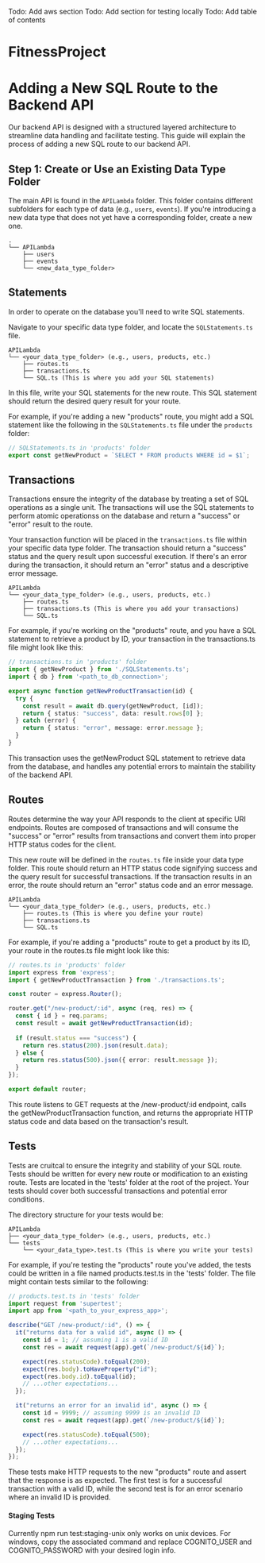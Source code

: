 Todo: Add aws section
Todo: Add section for testing locally
Todo: Add table of contents

# FitnessProject

# Adding a New SQL Route to the Backend API

Our backend API is designed with a structured layered architecture to streamline data handling and facilitate testing. This guide will explain the process of adding a new SQL route to our backend API.

## Step 1: Create or Use an Existing Data Type Folder

The main API is found in the `APILambda` folder. This folder contains different subfolders for each type of data (e.g., `users`, `events`). If you're introducing a new data type that does not yet have a corresponding folder, create a new one. 

```plaintext
.
└── APILambda
    ├── users
    ├── events
    └── <new_data_type_folder>
```

## Statements

In order to operate on the database you'll need to write SQL statements.

Navigate to your specific data type folder, and locate the `SQLStatements.ts` file. 

```plaintext
APILambda
└── <your_data_type_folder> (e.g., users, products, etc.)
    ├── routes.ts
    ├── transactions.ts
    └── SQL.ts (This is where you add your SQL statements)
```

In this file, write your SQL statements for the new route. This SQL statement should return the desired query result for your route.

For example, if you're adding a new "products" route, you might add a SQL statement like the following in the `SQLStatements.ts` file under the `products` folder:

```typescript
// SQLStatements.ts in 'products' folder
export const getNewProduct = `SELECT * FROM products WHERE id = $1`;
```

## Transactions

Transactions ensure the integrity of the database by treating a set of SQL operations as a single unit. The transactions will use the SQL statements to perform atomic operationss on the database and return a "success" or "error" result to the route.

Your transaction function will be placed in the `transactions.ts` file within your specific data type folder. The transaction should return a "success" status and the query result upon successful execution. If there's an error during the transaction, it should return an "error" status and a descriptive error message.

```plaintext
APILambda
└── <your_data_type_folder> (e.g., users, products, etc.)
    ├── routes.ts
    ├── transactions.ts (This is where you add your transactions)
    └── SQL.ts
```

For example, if you're working on the "products" route, and you have a SQL statement to retrieve a product by ID, your transaction in the transactions.ts file might look like this:

```typescript
// transactions.ts in 'products' folder
import { getNewProduct } from './SQLStatements.ts';
import { db } from '<path_to_db_connection>';

export async function getNewProductTransaction(id) {
  try {
    const result = await db.query(getNewProduct, [id]);
    return { status: "success", data: result.rows[0] };
  } catch (error) {
    return { status: "error", message: error.message };
  }
}
```

This transaction uses the getNewProduct SQL statement to retrieve data from the database, and handles any potential errors to maintain the stability of the backend API.

## Routes

Routes determine the way your API responds to the client at specific URI endpoints. Routes are composed of transactions and will consume the "success" or "error" results from transactions and convert them into proper HTTP status codes for the client.

This new route will be defined in the `routes.ts` file inside your data type folder. This route should return an HTTP status code signifying success and the query result for successful transactions. If the transaction results in an error, the route should return an "error" status code and an error message.

```plaintext
APILambda
└── <your_data_type_folder> (e.g., users, products, etc.)
    ├── routes.ts (This is where you define your route)
    ├── transactions.ts
    └── SQL.ts
```

For example, if you're adding a "products" route to get a product by its ID, your route in the routes.ts file might look like this:

```typescript
// routes.ts in 'products' folder
import express from 'express';
import { getNewProductTransaction } from './transactions.ts';

const router = express.Router();

router.get("/new-product/:id", async (req, res) => {
  const { id } = req.params;
  const result = await getNewProductTransaction(id);
  
  if (result.status === "success") {
    return res.status(200).json(result.data);
  } else {
    return res.status(500).json({ error: result.message });
  }
});

export default router;
```

This route listens to GET requests at the /new-product/:id endpoint, calls the getNewProductTransaction function, and returns the appropriate HTTP status code and data based on the transaction's result.

## Tests

Tests are cruitcal to ensure the integrity and stability of your SQL route. Tests should be written for every new route or modification to an existing route. Tests are located in the 'tests' folder at the root of the project. Your tests should cover both successful transactions and potential error conditions.

The directory structure for your tests would be:

```plaintext
APILambda
├── <your_data_type_folder> (e.g., users, products, etc.)
└── tests
    └── <your_data_type>.test.ts (This is where you write your tests)
```

For example, if you're testing the "products" route you've added, the tests could be written in a file named products.test.ts in the 'tests' folder. The file might contain tests similar to the following:

```typescript
// products.test.ts in 'tests' folder
import request from 'supertest';
import app from '<path_to_your_express_app>';

describe("GET /new-product/:id", () => {
  it("returns data for a valid id", async () => {
    const id = 1; // assuming 1 is a valid ID
    const res = await request(app).get(`/new-product/${id}`);

    expect(res.statusCode).toEqual(200);
    expect(res.body).toHaveProperty("id");
    expect(res.body.id).toEqual(id);
    // ...other expectations...
  });

  it("returns an error for an invalid id", async () => {
    const id = 9999; // assuming 9999 is an invalid ID
    const res = await request(app).get(`/new-product/${id}`);

    expect(res.statusCode).toEqual(500);
    // ...other expectations...
  });
});
```

These tests make HTTP requests to the new "products" route and assert that the response is as expected. The first test is for a successful transaction with a valid ID, while the second test is for an error scenario where an invalid ID is provided.

#### Staging Tests

Currently npm run test:staging-unix only works on unix devices.
For windows, copy the associated command and replace COGNITO_USER and COGNITO_PASSWORD with your desired login info.